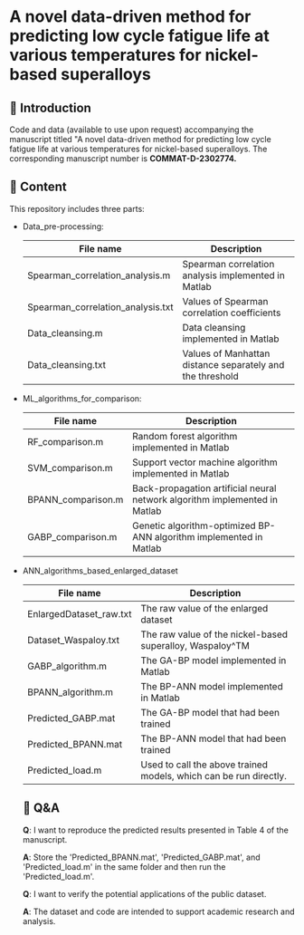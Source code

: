 # A novel data-driven method for predicting low cycle fatigue life at various temperatures for nickel-based superalloys

## :pushpin: Introduction
Code and data (available to use upon request) accompanying the manuscript titled "A novel data-driven method for predicting low cycle fatigue life at various temperatures for nickel-based superalloys. The corresponding manuscript number is **COMMAT-D-2302774.**

## :pushpin: Content

This repository includes three parts:

+ Data_pre-processing:

  | File name                         | Description                                               |
  | --------------------------------- | --------------------------------------------------------- |
  | Spearman_correlation_analysis.m   | Spearman correlation analysis implemented in Matlab       |
  | Spearman_correlation_analysis.txt | Values of Spearman correlation coefficients               |
  | Data_cleansing.m                  | Data cleansing implemented in Matlab                      |
  | Data_cleansing.txt                | Values of Manhattan distance separately and the threshold |

+ ML_algorithms_for_comparison:

  | File name          | Description                                                  |
  | ------------------ | ------------------------------------------------------------ |
  | RF_comparison.m    | Random forest algorithm implemented in Matlab                |
  | SVM_comparison.m   | Support vector machine algorithm implemented in Matlab       |
  | BPANN_comparison.m | Back-propagation artificial neural network algorithm implemented in Matlab |
  | GABP_comparison.m  | Genetic algorithm-optimized BP-ANN algorithm implemented in Matlab |

+ ANN_algorithms_based_enlarged_dataset

  | File name               | Description                                                  |
  | ----------------------- | ------------------------------------------------------------ |
  | EnlargedDataset_raw.txt | The raw value of the enlarged dataset                        |
  | Dataset_Waspaloy.txt    | The raw value of the nickel-based superalloy, Waspaloy^TM   |
  | GABP_algorithm.m        | The GA-BP model implemented in Matlab                        |
  | BPANN_algorithm.m       | The BP-ANN model implemented in Matlab                       |
  | Predicted_GABP.mat      | The GA-BP model that had been trained                        |
  | Predicted_BPANN.mat     | The BP-ANN model that had been trained                       |
  | Predicted_load.m        | Used to call the above trained models, which can be run directly. |

  ## :pushpin: Q&A

  **Q**: I want to reproduce the predicted results presented in Table 4 of the manuscript.
  
  **A**: Store the 'Predicted_BPANN.mat', 'Predicted_GABP.mat', and 'Predicted_load.m' in the same folder and then run the 'Predicted_load.m'.
  
  **Q**: I want to verify the potential applications of the public dataset.
  
  **A**: The dataset and code are intended to support academic research and analysis.
